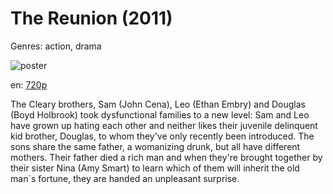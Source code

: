 # The Reunion (2011)

Genres: action, drama

![poster](http://image.tmdb.org/t/p/w500/qXRup4wwBS7Zv5TIJHQanJOtbtN.jpg)

en:
  [720p](magnet:?xt=urn:btih:0887DCDB96867A1F24FEFF14769A2C4C17D73CEA&tr=udp://glotorrents.pw:6969/announce&tr=udp://tracker.opentrackr.org:1337/announce&tr=udp://torrent.gresille.org:80/announce&tr=udp://tracker.openbittorrent.com:80&tr=udp://tracker.coppersurfer.tk:6969&tr=udp://tracker.leechers-paradise.org:6969&tr=udp://p4p.arenabg.ch:1337&tr=udp://tracker.internetwarriors.net:1337)
  


The Cleary brothers, Sam (John Cena), Leo (Ethan Embry) and Douglas (Boyd Holbrook) took dysfunctional families to a new level: Sam and Leo have grown up hating each other and neither likes their juvenile delinquent kid brother, Douglas, to whom they've only recently been introduced. The sons share the same father, a womanizing drunk, but all have different mothers. Their father died a rich man and when they're brought together by their sister Nina (Amy Smart) to learn which of them will inherit the old man`s fortune, they are handed an unpleasant surprise.